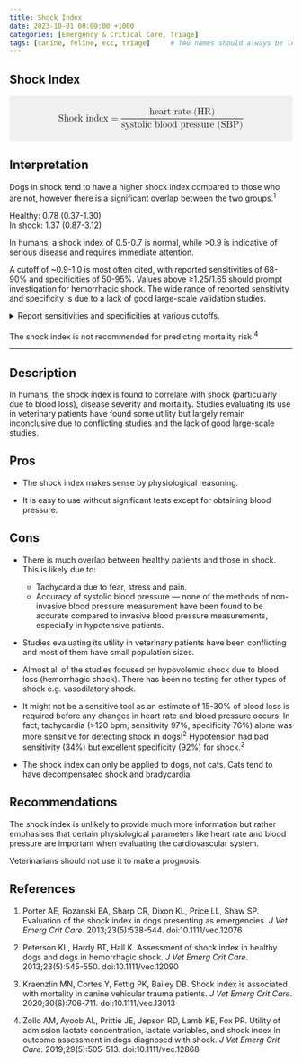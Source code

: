```yaml
---
title: Shock Index
date: 2023-10-01 00:00:00 +1000
categories: [Emergency & Critical Care, Triage]
tags: [canine, feline, ecc, triage]     # TAG names should always be lowercase
---
```


## Shock Index

<pre style="font-size:120%;text-align:center;background-color:rgba(0,0,0,0.05)">
  <math display="block">
    <mrow>
      <mtext>Shock index</mtext>
      <mo>=</mo>
      <mfrac>
        <msup><mtext>heart rate (HR)</mtext></msup>
        <mtext>systolic blood pressure (SBP)</mtext>
      </mfrac>
    </mrow>
  </math>
</pre>

## Interpretation

Dogs in shock tend to have a higher shock index compared to those who are not, however there is a significant overlap between the two groups.<sup>1</sup>

Healthy: 0.78 (0.37-1.30)
<br>In shock: 1.37 (0.87-3.12)

In humans, a shock index of 0.5-0.7 is normal, while >0.9 is indicative of serious disease and requires immediate attention.

A cutoff of ~0.9-1.0 is most often cited, with reported sensitivities of 68-90% and specificities of 50-95%. Values above ≥1.25/1.65 should prompt investigation for hemorrhagic shock. The wide range of reported sensitivity and specificity is due to a lack of good large-scale validation studies.

<details>
  <summary>Report sensitivities and specificities at various cutoffs.</summary>

<table style="width:100%">
  <tr>
    <td><b>Study population (type of study)</b></td>
    <td><b>Cutoff</b></td>
    <td><b>Sensitivity (%)</b></td>
    <td><b>Specificity (%)</b></td>
  </tr>
  <tr>
    <td>37 (prospective cohort)<sup>1</sup></td>
    <td>1</td>
    <td>89</td>
    <td>95</td>
  </tr>
  <tr>
    <td rowspan="2">116 (case-control)<sup>2</sup></td>
    <td>0.9</td>
    <td>92</td>
    <td>50</td>
  </tr>
  <tr>
    <td>1.25</td>
    <td>65</td>
    <td>96</td>
  </tr>
  <tr>
    <td rowspan="2">121 (retrospective cohort)<sup>3</sup></td>
    <td>1</td>
    <td>68</td>
    <td>61</td>
  </tr>
  <tr>
    <td>1.65</td>
    <td>36</td>
    <td>90</td>
  </tr>
</table>

</details>

<br>
The shock index is not recommended for predicting mortality risk.<sup>4</sup>

---

## Description

In humans, the shock index is found to correlate with shock (particularly due to blood loss), disease severity and mortality. Studies evaluating  its use in veterinary patients have found some utility but largely remain inconclusive due to conflicting studies and the lack of good large-scale studies.

## Pros

- The shock index makes sense by physiological reasoning.

- It is easy to use without significant tests except for obtaining blood pressure.

## Cons

- There is much overlap between healthy patients and those in shock. This is likely due to:
    - Tachycardia due to fear, stress and pain.
    - Accuracy of systolic blood pressure — none of the methods of non-invasive blood pressure measurement have been found to be accurate compared to invasive blood pressure measurements, especially in hypotensive patients.

- Studies evaluating its utility in veterinary patients have been conflicting and most of them have small population sizes.

- Almost all of the studies focused on hypovolemic shock due to blood loss (hemorrhagic shock). There has been no testing for other types of shock e.g. vasodilatory shock.

- It might not be a sensitive tool as an estimate of 15-30% of blood loss is required before any changes in heart rate and blood pressure occurs. In fact, tachycardia (>120 bpm, sensitivity 97%, specificity 76%) alone was more sensitive for detecting shock in dogs!<sup>2</sup> Hypotension had bad sensitivity (34%) but excellent specificity (92%) for shock.<sup>2</sup>

- The shock index can only be applied to dogs, not cats. Cats tend to have decompensated shock and bradycardia.

## Recommendations

The shock index is unlikely to provide much more information but rather emphasises that certain physiological parameters like heart rate and blood pressure are important when evaluating the cardiovascular system.

Veterinarians should not use it to make a prognosis.

## References

1. Porter AE, Rozanski EA, Sharp CR, Dixon KL, Price LL, Shaw SP. Evaluation of the shock index in dogs presenting as emergencies. *J Vet Emerg Crit Care*. 2013;23(5):538-544. doi:10.1111/vec.12076

2. Peterson KL, Hardy BT, Hall K. Assessment of shock index in healthy dogs and dogs in hemorrhagic shock. *J Vet Emerg Crit Care*. 2013;23(5):545-550. doi:10.1111/vec.12090

3. Kraenzlin MN, Cortes Y, Fettig PK, Bailey DB. Shock index is associated with mortality in canine vehicular trauma patients. *J Vet Emerg Crit Care*. 2020;30(6):706-711. doi:10.1111/vec.13013

4. Zollo AM, Ayoob AL, Prittie JE, Jepson RD, Lamb KE, Fox PR. Utility of admission lactate concentration, lactate variables, and shock index in outcome assessment in dogs diagnosed with shock. *J Vet Emerg Crit Care*. 2019;29(5):505-513. doi:10.1111/vec.12868